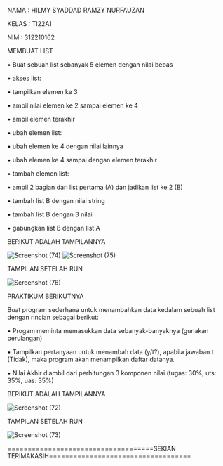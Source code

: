 NAMA : HILMY SYADDAD RAMZY NURFAUZAN

KELAS : TI22A1

NIM : 312210162


MEMBUAT LIST

• Buat sebuah list sebanyak 5 elemen dengan nilai bebas

• akses list:

• tampilkan elemen ke 3

• ambil nilai elemen ke 2 sampai elemen ke 4

• ambil elemen terakhir

• ubah elemen list:

• ubah elemen ke 4 dengan nilai lainnya

• ubah elemen ke 4 sampai dengan elemen terakhir

• tambah elemen list:

• ambil 2 bagian dari list pertama (A) dan jadikan list ke 2 (B)

• tambah list B dengan nilai string

• tambah list B dengan 3 nilai

• gabungkan list B dengan list A

BERIKUT ADALAH TAMPILANNYA

![Screenshot (74)](https://user-images.githubusercontent.com/115677769/203492105-2480429f-2506-4140-ad8a-105a3ff15e9f.png)
![Screenshot (75)](https://user-images.githubusercontent.com/115677769/203492140-90d4d616-90fb-4da5-b543-cc5375375e33.png)

TAMPILAN SETELAH RUN

![Screenshot (76)](https://user-images.githubusercontent.com/115677769/203492215-553a89f7-6a02-4518-b350-71bbf934f79e.png)

PRAKTIKUM BERIKUTNYA

Buat program sederhana untuk menambahkan data kedalam sebuah
list dengan rincian sebagai berikut:

• Progam meminta memasukkan data sebanyak-banyaknya (gunakan
perulangan)

• Tampilkan pertanyaan untuk menambah data (y/t?), apabila jawaban
t (Tidak), maka program akan menampilkan daftar datanya.

• Nilai Akhir diambil dari perhitungan 3 komponen nilai (tugas: 30%,
uts: 35%, uas: 35%)

BERIKUT ADALAH TAMPILANNYA


![Screenshot (72)](https://user-images.githubusercontent.com/115677769/203492683-6a7c64df-bb54-4033-907d-c7d8b5cc1ec7.png)

TAMPILAN SETELAH RUN

![Screenshot (73)](https://user-images.githubusercontent.com/115677769/203492733-6e6ec49c-e371-4baf-8078-ad7b03b6d929.png)


====================================SEKIAN TERIMAKASIH===================================



